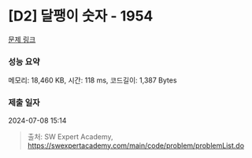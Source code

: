 # [D2] 달팽이 숫자 - 1954 

[문제 링크](https://swexpertacademy.com/main/code/problem/problemDetail.do?contestProbId=AV5PobmqAPoDFAUq) 

### 성능 요약

메모리: 18,460 KB, 시간: 118 ms, 코드길이: 1,387 Bytes

### 제출 일자

2024-07-08 15:14



> 출처: SW Expert Academy, https://swexpertacademy.com/main/code/problem/problemList.do